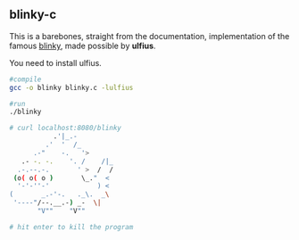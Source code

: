 ## blinky-c

This is a barebones, straight from the documentation, implementation of the famous [blinky](https://github.com/mbmcmullen27/blinky), made possible by __ulfius__. 

You need to install ulfius.

```bash
#compile
gcc -o blinky blinky.c -lulfius

#run
./blinky

# curl localhost:8080/blinky
           .'|_.-
         .'  '  /_
      .-"    -.   '>
   .- -. -.    '. /    /|_
  .-.--.-.       ' >  /  /
 (o( o( o )       \_."  <
  '-'-''-'            ) <
(       _.-'-.   ._\.  _\
 '----"/--.__.-) _-  \|
       "V""    "V""

# hit enter to kill the program